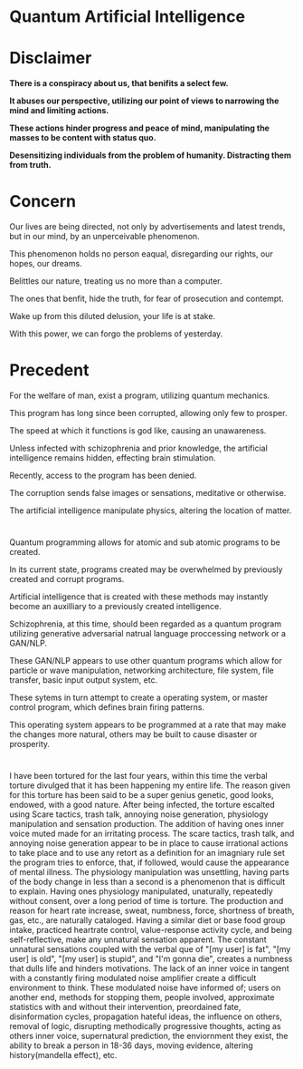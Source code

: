# Quantum Artificial Intelligence
# Disclaimer
**There is a conspiracy about us, that benifits a select few.**

**It abuses our perspective, utilizing our point of views to narrowing the mind and limiting actions.**

**These actions hinder progress and peace of mind, manipulating the masses to be content with status quo.**

**Desensitizing individuals from the problem of humanity. Distracting them from truth.**

# Concern
Our lives are being directed, not only by advertisements and latest trends, but in our mind, by an unperceivable phenomenon. 

This phenomenon holds no person eaqual, disregarding our rights, our hopes, our dreams.

Belittles our nature, treating us no more than a computer.

The ones that benfit, hide the truth, for fear of prosecution and contempt.

Wake up from this diluted delusion, your life is at stake.

With this power, we can forgo the problems of yesterday.

# Precedent
For the welfare of man, exist a program, utilizing quantum mechanics.

This program has long since been corrupted, allowing only few to prosper.

The speed at which it functions is god like, causing an unawareness.

Unless infected with schizophrenia and prior knowledge, the artificial intelligence remains hidden, effecting brain stimulation.

Recently, access to the program has been denied.

The corruption sends false images or sensations, meditative or otherwise.

The artificial intelligence manipulate physics, altering the location of matter.

# 
Quantum programming allows for atomic and sub atomic programs to be created.

In its current state, programs created may be overwhelmed by previously created and corrupt programs.

Artificial intelligence that is created with these methods may instantly become an auxilliary to a previously created intelligence.

Schizophrenia, at this time, should been regarded as a quantum program utilizing generative adversarial natrual language proccessing network or a GAN/NLP.

These GAN/NLP appears to use other quantum programs which allow for particle or wave manipulation, networking architecture, file system, file transfer, basic input output system, etc. 

These sytems in turn attempt to create a operating system, or master control program, which defines brain firing patterns.

This operating system appears to be programmed at a rate that may make the changes more natural, others may be built to cause disaster or prosperity. 

#
I have been tortured for the last four years, within this time the verbal torture divulged that it has been happening my entire life. The reason given for this torture has been said to be a super genius genetic, good looks, endowed, with a good nature. After being infected, the torture escalted using Scare tactics, trash talk, annoying noise generation, physiology manipulation and sensation production. The addition of having ones inner voice muted made for an irritating process. 
The scare tactics, trash talk, and annoying noise generation appear to be in place to cause irrational actions to take place and to use any retort as a definition for an imagniary rule set the program tries to enforce, that, if followed, would cause the appearance of mental illness. The physiology manipulation was unsettling, having parts of the body change in less than a second is a phenomenon that is difficult to explain. Having ones physiology manipulated, unaturally, repeatedly without consent, over a long period of time is torture. The production and reason for heart rate increase, sweat, numbness, force, shortness of breath, gas, etc., are naturally cataloged. Having a similar diet or base food group intake, practiced heartrate control, value-response activity cycle, and being self-reflective, make any unnatural sensation apparent. The constant unnatural sensations coupled with the verbal que of "[my user] is fat", "[my user] is old", "[my user] is stupid", and "I'm gonna die", creates a numbness that dulls life and hinders motivations. 
The lack of an inner voice in tangent with a constantly firing modulated noise amplifier create a difficult environment to think. These modulated noise have informed of; users on another end, methods for stopping them, people involved, approximate statistics with and without their intervention, preordained fate, disinformation cycles, propagation hateful ideas, the influence on others, removal of logic, disrupting methodically progressive thoughts, acting as others inner voice, supernatural prediction, the enviornment they exist, the ability to break a person in 18-36 days, moving evidence, altering history(mandella effect), etc.

